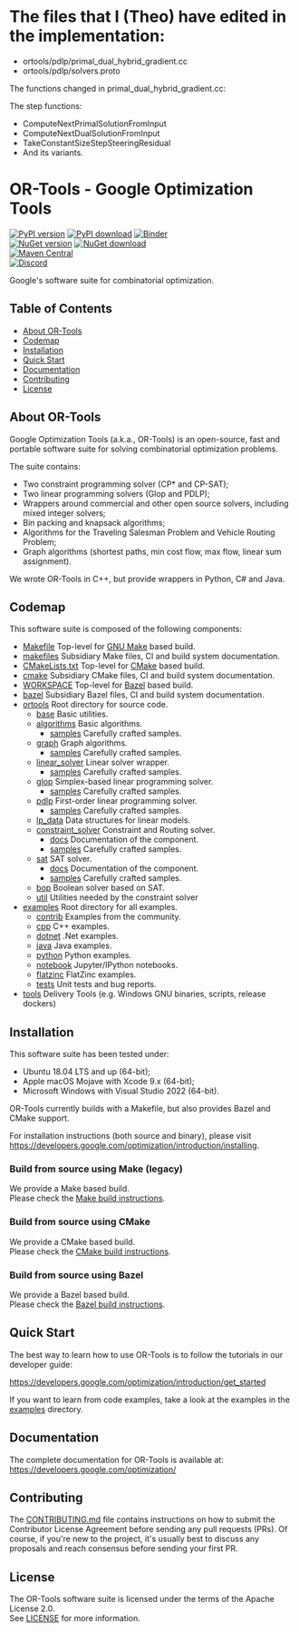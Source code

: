 # The files that I (Theo) have edited in the implementation: 

- ortools/pdlp/primal_dual_hybrid_gradient.cc
- ortools/pdlp/solvers.proto

The functions changed in primal_dual_hybrid_gradient.cc: 

The step functions: 
 - ComputeNextPrimalSolutionFromInput
 - ComputeNextDualSolutionFromInput
 - TakeConstantSizeStepSteeringResidual
 - And its variants.

# OR-Tools - Google Optimization Tools

[![PyPI version](https://img.shields.io/pypi/v/ortools.svg)](https://pypi.org/project/ortools/)
[![PyPI download](https://img.shields.io/pypi/dm/ortools.svg)](https://pypi.org/project/ortools/#files)
[![Binder](https://mybinder.org/badge.svg)](https://mybinder.org/v2/gh/google/or-tools/main)
\
[![NuGet version](https://img.shields.io/nuget/v/Google.OrTools.svg)](https://www.nuget.org/packages/Google.OrTools)
[![NuGet download](https://img.shields.io/nuget/dt/Google.OrTools.svg)](https://www.nuget.org/packages/Google.OrTools)
\
[![Maven Central](https://img.shields.io/maven-central/v/com.google.ortools/ortools-java)](https://mvnrepository.com/artifact/com.google.ortools/ortools-java)
\
[![Discord](https://img.shields.io/discord/693088862481678374?color=7289DA&logo=discord&style=plastic)](https://discord.gg/ENkQrdf)

Google's software suite for combinatorial optimization.

## Table of Contents

*   [About OR-Tools](#about)
*   [Codemap](#codemap)
*   [Installation](#installation)
*   [Quick Start](#quick-start)
*   [Documentation](#documentation)
*   [Contributing](#contributing)
*   [License](#license)

<a name="about"></a>
## About OR-Tools

Google Optimization Tools (a.k.a., OR-Tools) is an open-source, fast and
portable software suite for solving combinatorial optimization problems.

The suite contains:

*   Two constraint programming solver (CP* and CP-SAT);
*   Two linear programming solvers (Glop and PDLP);
*   Wrappers around commercial and other open source solvers, including mixed
    integer solvers;
*   Bin packing and knapsack algorithms;
*   Algorithms for the Traveling Salesman Problem and Vehicle Routing Problem;
*   Graph algorithms (shortest paths, min cost flow, max flow, linear sum
    assignment).

We wrote OR-Tools in C++, but provide wrappers in Python, C# and Java.

## Codemap

This software suite is composed of the following components:

*   [Makefile](Makefile) Top-level for
    [GNU Make](https://www.gnu.org/software/make/manual/make.html) based build.
*   [makefiles](makefiles) Subsidiary Make files, CI and build system documentation.
*   [CMakeLists.txt](CMakeLists.txt) Top-level for
    [CMake](https://cmake.org/cmake/help/latest/) based build.
*   [cmake](cmake) Subsidiary CMake files, CI and build system documentation.
*   [WORKSPACE](WORKSPACE) Top-level for
    [Bazel](https://bazel.build/start/bazel-intro) based build.
*   [bazel](bazel) Subsidiary Bazel files, CI and build system documentation.
*   [ortools](ortools) Root directory for source code.
    *   [base](ortools/base) Basic utilities.
    *   [algorithms](ortools/algorithms) Basic algorithms.
        *   [samples](ortools/algorithms/samples) Carefully crafted samples.
    *   [graph](ortools/graph) Graph algorithms.
        *   [samples](ortools/graph/samples) Carefully crafted samples.
    *   [linear_solver](ortools/linear_solver) Linear solver wrapper.
        *   [samples](ortools/linear_solver/samples) Carefully crafted samples.
    *   [glop](ortools/glop) Simplex-based linear programming solver.
        *   [samples](ortools/glop/samples) Carefully crafted samples.
    *   [pdlp](ortools/pdlp) First-order linear programming solver.
        *   [samples](ortools/pdlp/samples) Carefully crafted samples.
    *   [lp_data](ortools/lp_data) Data structures for linear models.
    *   [constraint_solver](ortools/constraint_solver) Constraint and Routing
        solver.
        *   [docs](ortools/constraint_solver/docs) Documentation of the component.
        *   [samples](ortools/constraint_solver/samples) Carefully crafted samples.
    *   [sat](ortools/sat) SAT solver.
        *   [docs](ortools/sat/docs) Documentation of the component.
        *   [samples](ortools/sat/samples) Carefully crafted samples.
    *   [bop](ortools/bop) Boolean solver based on SAT.
    *   [util](ortools/util) Utilities needed by the constraint solver
*   [examples](examples) Root directory for all examples.
    *   [contrib](examples/contrib) Examples from the community.
    *   [cpp](examples/cpp) C++ examples.
    *   [dotnet](examples/dotnet) .Net examples.
    *   [java](examples/java) Java examples.
    *   [python](examples/python) Python examples.
    *   [notebook](examples/notebook) Jupyter/IPython notebooks.
    *   [flatzinc](examples/flatzinc) FlatZinc examples.
    *   [tests](examples/tests) Unit tests and bug reports.
*   [tools](tools) Delivery Tools (e.g. Windows GNU binaries, scripts, release dockers)

## Installation

This software suite has been tested under:

*   Ubuntu 18.04 LTS and up (64-bit);
*   Apple macOS Mojave with Xcode 9.x (64-bit);
*   Microsoft Windows with Visual Studio 2022 (64-bit).

OR-Tools currently builds with a Makefile, but also provides Bazel and CMake
support.

For installation instructions (both source and binary), please visit
https://developers.google.com/optimization/introduction/installing.

### Build from source using Make (legacy)

We provide a Make based build.<br>Please check the
[Make build instructions](makefiles/README.md).

### Build from source using CMake

We provide a CMake based build.<br>Please check the
[CMake build instructions](cmake/README.md).

### Build from source using Bazel

We provide a Bazel based build.<br>Please check the
[Bazel build instructions](bazel/README.md).

## Quick Start

The best way to learn how to use OR-Tools is to follow the tutorials in our
developer guide:

https://developers.google.com/optimization/introduction/get_started

If you want to learn from code examples, take a look at the examples in the
[examples](examples) directory.

## Documentation

The complete documentation for OR-Tools is available at:
https://developers.google.com/optimization/

## Contributing

The [CONTRIBUTING.md](CONTRIBUTING.md) file contains instructions on how to
submit the Contributor License Agreement before sending any pull requests (PRs).
Of course, if you're new to the project, it's usually best to discuss any
proposals and reach consensus before sending your first PR.

## License

The OR-Tools software suite is licensed under the terms of the Apache License 2.0.
<br>See [LICENSE](LICENSE) for more information.
